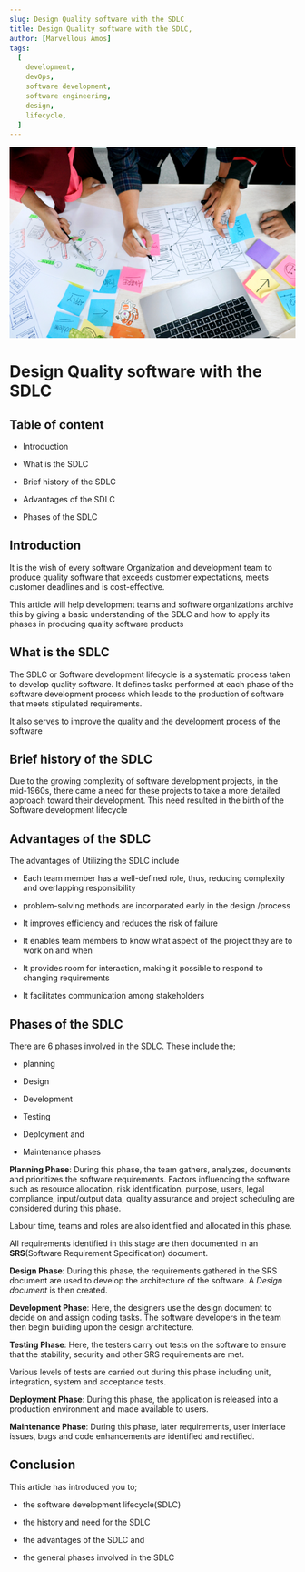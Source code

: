 ```yaml
---
slug: Design Quality software with the SDLC
title: Design Quality software with the SDLC,
author: [Marvellous Amos]
tags:
  [
    development,
    devOps,
    software development,
    software engineering,
    design,
    lifecycle,
  ]
---
```


![image title](head-img-main.png)

# Design Quality software with the SDLC

## Table of content

- Introduction

- What is the SDLC

- Brief history of the SDLC

- Advantages of the SDLC

- Phases of the SDLC

## Introduction

It is the wish of every software Organization and development team to produce quality software that exceeds customer expectations, meets customer deadlines and is cost-effective.

This article will help development teams and software organizations archive this by giving a basic understanding of the SDLC and how to apply its phases in producing quality software products

## What is the SDLC

The SDLC or Software development lifecycle is a systematic process taken to develop quality software. It defines tasks performed at each phase of the software development process which leads to the production of software that meets stipulated requirements.

It also serves to improve the quality and the development process of the software

## Brief history of the SDLC

Due to the growing complexity of software development projects, in the mid-1960s, there came a need for these projects to take a more detailed approach toward their development. This need resulted in the birth of the Software development lifecycle

## Advantages of the SDLC

The advantages of Utilizing the SDLC include

- Each team member has a well-defined role, thus, reducing complexity and overlapping responsibility

- problem-solving methods are incorporated early in the design /process

- It improves efficiency and reduces the risk of failure

- It enables team members to know what aspect of the project they are to work on and when

- It provides room for interaction, making it possible to respond to changing requirements

- It facilitates communication among stakeholders

## Phases of the SDLC

There are 6 phases involved in the SDLC. These include the;

- planning

- Design

- Development

- Testing

- Deployment and

- Maintenance phases

**Planning Phase**: During this phase, the team gathers, analyzes, documents and prioritizes the software requirements. Factors influencing the software such as resource allocation, risk identification, purpose, users, legal compliance, input/output data, quality assurance and project scheduling are considered during this phase.

Labour time, teams and roles are also identified and allocated in this phase.

All requirements identified in this stage are then documented in an **SRS**(Software Requirement Specification) document.

**Design Phase**: During this phase, the requirements gathered in the SRS document are used to develop the architecture of the software. A _Design document_ is then created.

**Development Phase**: Here, the designers use the design document to decide on and assign coding tasks. The software developers in the team then begin building upon the design architecture.

**Testing Phase**: Here, the testers carry out tests on the software to ensure that the stability, security and other SRS requirements are met.

Various levels of tests are carried out during this phase including unit, integration, system and acceptance tests.

**Deployment Phase**: During this phase, the application is released into a production environment and made available to users.

**Maintenance Phase**: During this phase, later requirements, user interface issues, bugs and code enhancements are identified and rectified.

## Conclusion

This article has introduced you to;

- the software development lifecycle(SDLC)

- the history and need for the SDLC

- the advantages of the SDLC and

- the general phases involved in the SDLC
